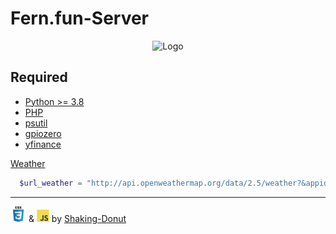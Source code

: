 # Fern.fun-Server

<p align="center">
  <img alt="Logo" height="300px" src="https://www.raspberrypi.org/app/uploads/2011/10/Raspi-PGB001.png" />
</p>

## Required
* [Python >= 3.8][link1]
* [PHP][link6]
* [psutil][link2]
* [gpiozero][link3]
* [yfinance][link4]

[Weather][link5]
```php
  $url_weather = "http://api.openweathermap.org/data/2.5/weather?&appid=appid=metric&q=".$city.",".$country_name;
```

---
<img src="https://raw.githubusercontent.com/devicons/devicon/master/icons/css3/css3-original-wordmark.svg" alt="css3" width="25" height="25"/> & <img src="https://raw.githubusercontent.com/devicons/devicon/master/icons/javascript/javascript-original.svg" alt="javascript" width="20" height="20"/> by [Shaking-Donut][link7]

[link1]: https://www.python.org
[link2]: https://pypi.org/project/psutil/
[link3]: https://gpiozero.readthedocs.io/en/stable/
[link4]: https://pypi.org/project/yfinance/ 
[link5]: https://openweathermap.org/current
[link6]: https://www.php.net
[link7]: https://github.com/Shaking-Donut
